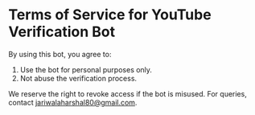 # Terms of Service for YouTube Verification Bot

By using this bot, you agree to:
1. Use the bot for personal purposes only.
2. Not abuse the verification process.

We reserve the right to revoke access if the bot is misused. For queries, contact jariwalaharshal80@gmail.com.
